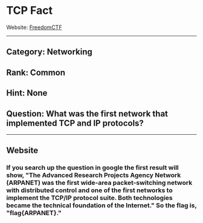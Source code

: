 # TCP Fact

Website: [FreedomCTF](https://freedomctf.org/)

---

## Category: Networking

## Rank: Common

## Hint: None

## Question: What was the first network that implemented TCP and IP protocols?

---

## Website

### If you search up the question in google the first result will show, "The Advanced Research Projects Agency Network (ARPANET) was the first wide-area packet-switching network with distributed control and one of the first networks to implement the TCP/IP protocol suite. Both technologies became the technical foundation of the Internet." So the flag is, "flag{ARPANET}."